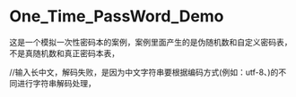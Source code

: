 # One_Time_PassWord_Demo
这是一个模拟一次性密码本的案例，案例里面产生的是伪随机数和自定义密码表，不是真随机数和真正密码本表，

//输入长中文，解码失败，是因为中文字符串要根据编码方式(例如：utf-8、)的不同进行字符串解码处理，
